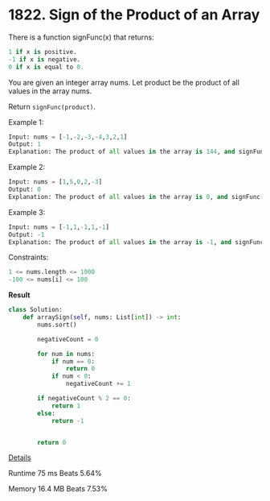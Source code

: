 # 1822. Sign of the Product of an Array

There is a function signFunc(x) that returns:

```python
1 if x is positive.
-1 if x is negative.
0 if x is equal to 0.
```
You are given an integer array nums. Let product be the product of all values in the array nums.

Return `signFunc(product)`.

Example 1:

```python
Input: nums = [-1,-2,-3,-4,3,2,1]
Output: 1
Explanation: The product of all values in the array is 144, and signFunc(144) = 1
```
Example 2:

```python
Input: nums = [1,5,0,2,-3]
Output: 0
Explanation: The product of all values in the array is 0, and signFunc(0) = 0
```
Example 3:

```python
Input: nums = [-1,1,-1,1,-1]
Output: -1
Explanation: The product of all values in the array is -1, and signFunc(-1) = -1
```
 

Constraints:

```python
1 <= nums.length <= 1000
-100 <= nums[i] <= 100
```

**Result**

```python
class Solution:
    def arraySign(self, nums: List[int]) -> int:
        nums.sort()

        negativeCount = 0

        for num in nums:
            if num == 0:
                return 0
            if num < 0:
                negativeCount += 1

        if negativeCount % 2 == 0:
            return 1
        else:
            return -1


        return 0
```



[Details ](https://leetcode.com/problems/sign-of-the-product-of-an-array/submissions/942987098/)

Runtime
75 ms
Beats
5.64%

Memory
16.4 MB
Beats
7.53%


